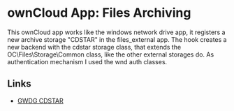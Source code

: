 # ownCloud App: Files Archiving

This ownCloud app works like the windows network drive app, it registers a new archive storage "CDSTAR" in
the files_external app. The hook creates a new backend with the cdstar storage class, that extends the
OC\Files\Storage\Common class, like the other external storages do. As authentication mechanism I used the
wnd auth classes.

## Links

- [GWDG CDSTAR](https://info.gwdg.de/dokuwiki/doku.php?id=en:services:storage_services:gwdg_cdstar:start)